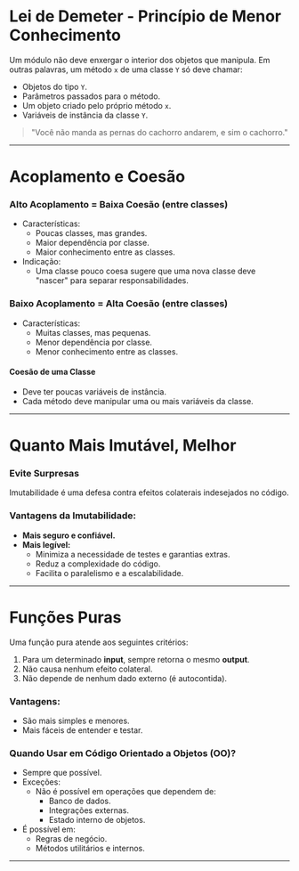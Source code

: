# Lei de Demeter - Princípio de Menor Conhecimento

Um módulo não deve enxergar o interior dos objetos que manipula. Em outras palavras, um método `x` de uma classe `Y` só deve chamar:
- Objetos do tipo `Y`.
- Parâmetros passados para o método.
- Um objeto criado pelo próprio método `x`.
- Variáveis de instância da classe `Y`.

> "Você não manda as pernas do cachorro andarem, e sim o cachorro."

---

# Acoplamento e Coesão

### Alto Acoplamento = Baixa Coesão (entre classes)
- Características:
  - Poucas classes, mas grandes.
  - Maior dependência por classe.
  - Maior conhecimento entre as classes.
- Indicação:
  - Uma classe pouco coesa sugere que uma nova classe deve "nascer" para separar responsabilidades.

### Baixo Acoplamento = Alta Coesão (entre classes)
- Características:
  - Muitas classes, mas pequenas.
  - Menor dependência por classe.
  - Menor conhecimento entre as classes.

#### Coesão de uma Classe
- Deve ter poucas variáveis de instância.
- Cada método deve manipular uma ou mais variáveis da classe.

---

# Quanto Mais Imutável, Melhor

### Evite Surpresas
Imutabilidade é uma defesa contra efeitos colaterais indesejados no código.

### Vantagens da Imutabilidade:
- **Mais seguro e confiável.**
- **Mais legível:**
  - Minimiza a necessidade de testes e garantias extras.
  - Reduz a complexidade do código.
  - Facilita o paralelismo e a escalabilidade.

---

# Funções Puras

Uma função pura atende aos seguintes critérios:
1. Para um determinado **input**, sempre retorna o mesmo **output**.
2. Não causa nenhum efeito colateral.
3. Não depende de nenhum dado externo (é autocontida).

### Vantagens:
- São mais simples e menores.
- Mais fáceis de entender e testar.

### Quando Usar em Código Orientado a Objetos (OO)?
- Sempre que possível.
- Exceções:
  - Não é possível em operações que dependem de:
    - Banco de dados.
    - Integrações externas.
    - Estado interno de objetos.
- É possível em:
  - Regras de negócio.
  - Métodos utilitários e internos.

---